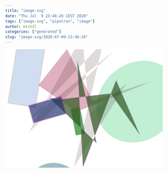 ```yaml
---
title: "image-svg"
date: "Thu Jul  9 23:48:28 CEST 2020"
tags: ["image-svg", "pipotron", "image"]
author: m1ch3l
categories: ["generated"]
slug: "image-svg/2020-07-09-23:48:28"
---
```


![](image.svg)
